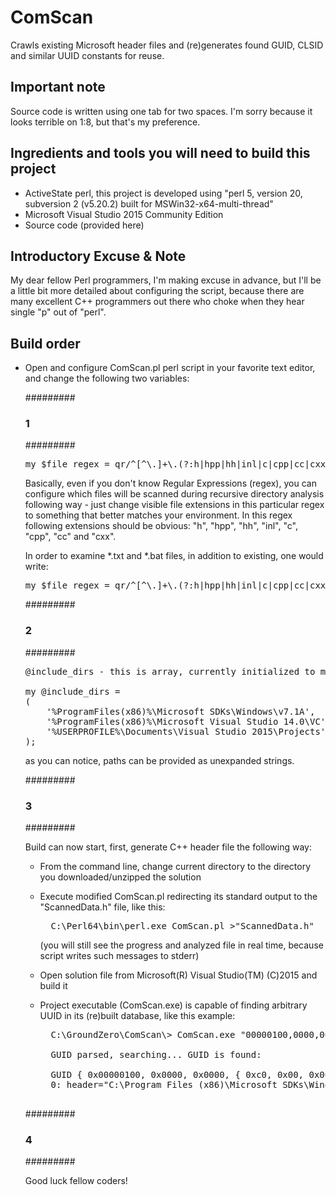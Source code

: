 # ComScan
Crawls existing Microsoft header files and (re)generates found GUID, CLSID and similar UUID constants for reuse.

Important note
--------------
Source code is written using one tab for two spaces.
I'm sorry because it looks terrible on 1:8, but that's my preference.

Ingredients and tools you will need to build this project
---------------------------------------------------------
- ActiveState perl, this project is developed using "perl 5, version 20, subversion 2 (v5.20.2) built for MSWin32-x64-multi-thread"
- Microsoft Visual Studio 2015 Community Edition
- Source code (provided here)

Introductory Excuse & Note
--------------------------
My dear fellow Perl programmers, I'm making excuse in advance, but I'll be a little bit more detailed about configuring the script,
because there are many excellent C++ programmers out there who choke when they hear single "p" out of "perl".


Build order
-----------

- Open and configure ComScan.pl perl script in your favorite text editor, and change the following two variables:

  #########
  ### 1 ###
  #########

  <pre>my $file_regex = qr/^[^\.]+\.(?:h|hpp|hh|inl|c|cpp|cc|cxx)$/io;</pre>
  
  Basically, even if you don't know Regular Expressions (regex), you can configure which files will be scanned during
  recursive directory analysis following way - just change visible file extensions in this particular regex to something that
  better matches your environment. In this regex following extensions should be obvious:
  "h", "hpp", "hh", "inl", "c", "cpp", "cc" and "cxx".

  In order to examine *.txt and *.bat files, in addition to existing, one would write:

  <pre>my $file_regex = qr/^[^\.]+\.(?:h|hpp|hh|inl|c|cpp|cc|cxx|txt|bat)$/io;</pre>

  #########
  ### 2 ###
  #########

  <pre>
  @include_dirs - this is array, currently initialized to my environment as follows:
  
  my @include_dirs =
  (
	  '%ProgramFiles(x86)%\Microsoft SDKs\Windows\v7.1A',       ### Search inside official Windows SDK
	  '%ProgramFiles(x86)%\Microsoft Visual Studio 14.0\VC',    ### Search inside Visual C++ standard libraries
	  '%USERPROFILE%\Documents\Visual Studio 2015\Projects'     ### <== I just added Projects in My Documents default location as an example
  );
  </pre>

  as you can notice, paths can be provided as unexpanded strings.
  
  #########
  ### 3 ###
  #########

  Build can now start, first, generate C++ header file the following way:
  
  - From the command line, change current directory to the directory you downloaded/unzipped the solution
  
  - Execute modified ComScan.pl redirecting its standard output to the "ScannedData.h" file, like this:
    <pre>
      C:\Perl64\bin\perl.exe ComScan.pl >"ScannedData.h"
    </pre>
      (you will still see the progress and analyzed file in real time, because script writes such messages to stderr)
  
  - Open solution file from Microsoft(R) Visual Studio(TM) (C)2015 and build it
  
  - Project executable (ComScan.exe) is capable of finding arbitrary UUID in its (re)built database, like this example:
      <pre>
      C:\GroundZero\ComScan\> ComScan.exe "00000100,0000,0000,c0,00,00,00,00,00,00,46"

      GUID parsed, searching... GUID is found:

      GUID { 0x00000100, 0x0000, 0x0000, { 0xc0, 0x00, 0x00, 0x00, 0x00, 0x00, 0x00, 0x46 } }         //CRC32=0xb059332f
      0: header="C:\Program Files (x86)\Microsoft SDKs\Windows\v7.1A\Include\ObjIdl.h", macro="MIDL_INTERFACE", name="IEnumUnknown"
      </pre>

  #########
  ### 4 ###
  #########

  Good luck fellow coders!
  
